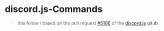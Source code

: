 # discord.js-Commands

> this folder i based on the pull request [#5106](https://github.com/discordjs/discord.js/pull/5106) of the [discord.js](https://github.com/discordjs/discord.js) gitub.
